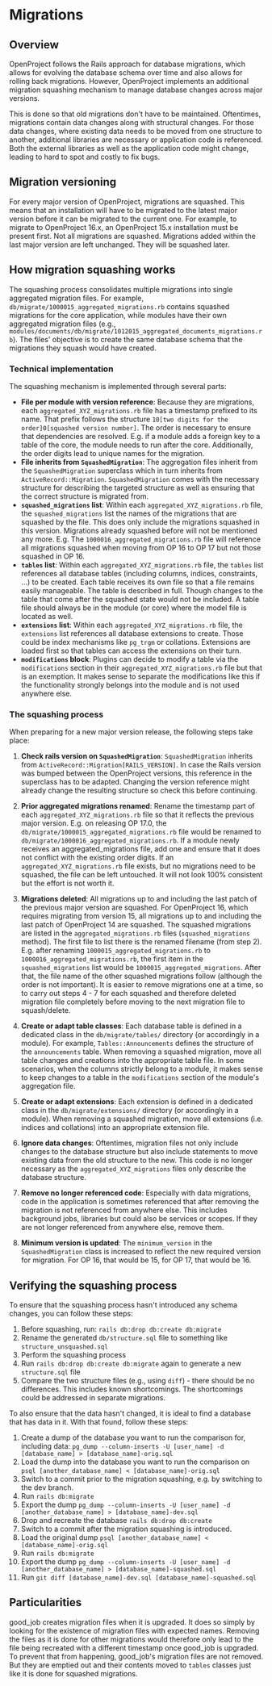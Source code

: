 # Migrations

## Overview

OpenProject follows the Rails approach for database migrations, which allows for evolving the database schema over time and also allows for rolling back migrations. However, OpenProject implements an additional migration squashing mechanism to manage database changes across major versions.

This is done so that old migrations don't have to be maintained. Oftentimes, migrations contain data changes along with structural changes. For those data changes, where existing data needs to be moved from one structure to another, additional libraries are necessary or application code is referenced. Both the external libraries as well as the application code might change, leading to hard to spot and costly to fix bugs. 

## Migration versioning

For every major version of OpenProject, migrations are squashed. This means that an installation will have to be migrated to the latest major version before it can be migrated to the current one. For example, to migrate to OpenProject 16.x, an OpenProject 15.x installation must be present first.
Not all migrations are squashed. Migrations added within the last major version are left unchanged. They will be squashed later.

## How migration squashing works

The squashing process consolidates multiple migrations into single aggregated migration files. For example, `db/migrate/1000015_aggregated_migrations.rb` contains squashed migrations for the core application, while modules have their own aggregated migration files (e.g., `modules/documents/db/migrate/1012015_aggregated_documents_migrations.rb`). The files' objective is to create the same database schema that the migrations they squash would have created.

### Technical implementation

The squashing mechanism is implemented through several parts:

* **File per module with version reference**: Because they are migrations, each `aggregated_XYZ_migrations.rb` file has a timestamp prefixed to its name. That prefix follows the structure `10[two digits for the order]0[squashed version number]`. The order is necessary to ensure that dependencies are resolved. E.g. if a module adds a foreign key to a table of the core, the module needs to run after the core. Additionally, the order digits lead to unique names for the migration.
* **File inherits from `SquashedMigration`**: The aggregation files inherit from the `SquashedMigration` superclass which in turn inherits from `ActiveRecord::Migration`. `SquashedMigration` comes with the necessary structure for describing the targeted structure as well as ensuring that the correct structure is migrated from. 
* **`squashed_migrations` list**: Within each `aggregated_XYZ_migrations.rb` file, the `squashed_migrations` list the names of the migrations that are squashed by the file. This does only include the migrations squashed in this version. Migrations already squashed before will not be mentioned any more. E.g. The `1000016_aggregated_migrations.rb` file will reference all migrations squashed when moving from OP 16 to OP 17 but not those squashed in OP 16.
* **`tables` list**: Within each `aggregated_XYZ_migrations.rb` file, the `tables` list references all database tables (including columns, indices, constraints, ...) to be created. Each table receives its own file so that a file remains easily manageable. The table is described in full. Though changes to the table that come after the squashed state would not be included. A table file should always be in the module (or core) where the model file is located as well.
* **`extensions` list**: Within each `aggregated_XYZ_migrations.rb` file, the `extensions` list references all database extensions to create. Those could be index mechanisms like `pg_trgm` or collations. Extensions are loaded first so that tables can access the extensions on their turn.
* **`modifications` block**: Plugins can decide to modify a table via the `modifications` section in their `aggregated_XYZ_migrations.rb` file but that is an exemption. It makes sense to separate the modifications like this if the functionality strongly belongs into the module and is not used anywhere else.

### The squashing process

When preparing for a new major version release, the following steps take place:

1. **Check rails version on `SquashedMigration`**: `SquashedMigration` inherits from `ActiveRecord::Migration[RAILS_VERSION]`. In case the Rails version was bumped between the OpenProject versions, this reference in the superclass has to be adapted. Changing the version reference might already change the resulting structure so check this before continuing.

2. **Prior aggregated migrations renamed**: Rename the timestamp part of each `aggregated_XYZ_migrations.rb` file so that it reflects the previous major version. E.g. on releasing OP 17.0, the `db/migrate/1000015_aggregated_migrations.rb` file would be renamed to `db/migrate/1000016_aggregated_migrations.rb`. If a module newly receives an aggregated_migrations file, add one and ensure that it does not conflict with the existing order digits. If an `aggregated_XYZ_migrations.rb` file exists, but no migrations need to be squashed, the file can be left untouched. It will not look 100% consistent but the effort is not worth it.

3. **Migrations deleted**: All migrations up to and including the last patch of the previous major version are squashed. For OpenProject 16, which requires migrating from version 15, all migrations up to and including the last patch of OpenProject 14 are squashed. The squashed migrations are listed in the `aggregated_migrations.rb` files (`squashed_migrations` method). The first file to list there is the renamed filename (from step 2). E.g. after renaming `1000015_aggregated_migrations.rb` to `1000016_aggregated_migrations.rb`, the first item in the `squashed_migrations` list would be `1000015_aggregated_migrations`. After that, the file name of the other squashed migrations follow (although the order is not important). It is easier to remove migrations one at a time, so to carry out steps 4 - 7 for each squashed and therefore deleted migration file completely before moving to the next migration file to squash/delete.

4. **Create or adapt table classes**: Each database table is defined in a dedicated class in the `db/migrate/tables/` directory (or accordingly in a module). For example, `Tables::Announcements` defines the structure of the `announcements` table. When removing a squashed migration, move all table changes and creations into the appropriate table file. In some scenarios, when the columns strictly belong to a module, it makes sense to keep changes to a table in the `modifications` section of the module's aggregation file.

5. **Create or adapt extensions**: Each extension is defined in a dedicated class in the `db/migrate/extensions/` directory (or accordingly in a module). When removing a squashed migration, move all extensions (i.e. indices and collations) into an appropriate extension file.

6. **Ignore data changes**: Oftentimes, migration files not only include changes to the database structure but also include statements to move existing data from the old structure to the new. This code is no longer necessary as the `aggregated_XYZ_migrations` files only describe the database structure.

7. **Remove no longer referenced code**: Especially with data migrations, code in the application is sometimes referenced that after removing the migration is not referenced from anywhere else. This includes background jobs, libraries but could also be services or scopes. If they are not longer referenced from anywhere else, remove them.

8. **Minimum version is updated**: The `minimum_version` in the `SquashedMigration` class is increased to reflect the new required version for migration. For OP 16, that would be 15, for OP 17, that would be 16.


## Verifying the squashing process

To ensure that the squashing process hasn't introduced any schema changes, you can follow these steps:

1. Before squashing, run: `rails db:drop db:create db:migrate`
2. Rename the generated `db/structure.sql` file to something like `structure_unsquashed.sql`
3. Perform the squashing process
4. Run `rails db:drop db:create db:migrate` again to generate a new `structure.sql` file
5. Compare the two structure files (e.g., using `diff`) - there should be no differences. This includes known shortcomings. The shortcomings could be addressed in separate migrations.

To also ensure that the data hasn't changed, it is ideal to find a database that has data in it. With that found, follow these steps:

1. Create a dump of the database you want to run the comparison for, including data: `pg_dump --column-inserts -U [user_name] -d [database_name] > [database_name]-orig.sql`
2. Load the dump into the database you want to run the comparison on `psql [another_database_name] < [database_name]-orig.sql`
3. Switch to a commit prior to the migration squashing, e.g. by switching to the dev branch.
4. Run `rails db:migrate`
5. Export the dump `pg_dump --column-inserts -U [user_name] -d [another_database_name] > [database_name]-dev.sql`
6. Drop and recreate the database `rails db:drop db:create`
7. Switch to a commit after the migration squashing is introduced.
8. Load the original dump `psql [another_database_name] < [database_name]-orig.sql`
9. Run `rails db:migrate`
10. Export the dump `pg_dump --column-inserts -U [user_name] -d [another_database_name] > [database_name]-squashed.sql`
11. Run `git diff [database_name]-dev.sql [database_name]-squashed.sql`

## Particularities

good_job creates migration files when it is upgraded. It does so simply by looking for the existence of migration files with expected names. Removing the files as it is done for other migrations would therefore only lead to the file being recreated with a different timestamp once good_job is upgraded. To prevent that from happening, good_job's migration files are not removed. But they are emptied out and their contents moved to `tables` classes just like it is done for squashed migrations.
